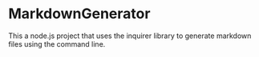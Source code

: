 # MarkdownGenerator
This a node.js project that uses the inquirer library to generate markdown files using the command line. 
